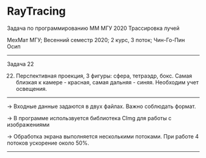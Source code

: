 # RayTracing
Задача по программированию ММ МГУ 2020
Трассировка лучей

МехМат МГУ; Весенний семестр 2020; 2 курс, 3 поток; Чин-Го-Пин Осип

-----------------------------------------------------------------------------------------

Задача 22

22. Перспективная проекция, 3 фигуры: сфера, тетраэдр, бокс. Самая близкая к камере - красная, 
    самая дальняя - синяя. Необходим учет освещения. 
    
-----------------------------------------------------------------------------------------

-> Входные данные задаются в двух файлах. Важно соблюдать формат. 

-> В программе использвуется библиотека CImg для работы с изображениями

-> Обработка экрана выполняется несколькими потоками. При работе 4 потоков ускорение около 50%.

-----------------------------------------------------------------------------------------


